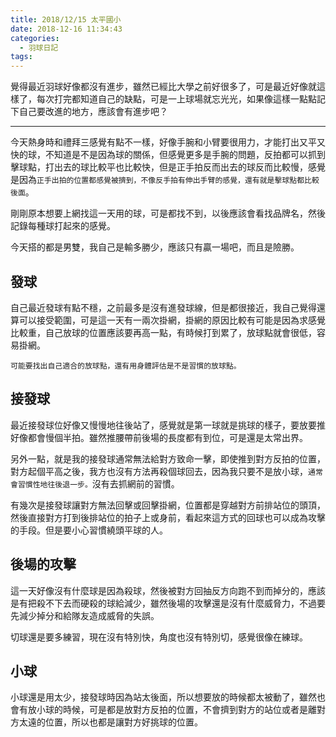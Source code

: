 ```yaml
---
title: 2018/12/15 太平國小
date: 2018-12-16 11:34:43
categories:
  - 羽球日記
tags:
---
```


覺得最近羽球好像都沒有進步，雖然已經比大學之前好很多了，可是最近好像就這樣了，每次打完都知道自己的缺點，可是一上球場就忘光光，如果像這樣一點點記下自己要改進的地方，應該會有進步吧？

<!--more-->

---

今天熱身時和禮拜三感覺有點不一樣，好像手腕和小臂要很用力，才能打出又平又快的球，不知道是不是因為球的關係，但感覺更多是手腕的問題，反拍都可以抓到擊球點，打出去的球比較平也比較快，但是正手拍反而出去的球反而比較慢，感覺是因為`正手出拍的位置都感覺被擠到，不像反手拍有伸出手臂的感覺，還有就是擊球點都比較後面`。

剛剛原本想要上網找這一天用的球，可是都找不到，以後應該會看找品牌名，然後記錄每種球打起來的感覺。

今天搭的都是男雙，我自己是輸多勝少，應該只有贏一場吧，而且是險勝。

## 發球

自己最近發球有點不穩，之前最多是沒有進發球線，但是都很接近，我自己覺得還算可以接受範圍，可是這一天有一兩次掛網，掛網的原因比較有可能是因為求感覺比較重，自己放球的位置應該要再高一點，有時候打到累了，放球點就會很低，容易掛網。

`可能要找出自己適合的放球點，還有用身體評估是不是習慣的放球點。`

## 接發球

最近接發球位好像又慢慢地往後站了，感覺就是第一球就是挑球的樣子，要放要推好像都會慢個半拍。雖然推腰帶前後場的長度都有到位，可是還是太常出界。

另外一點，就是我的接發球通常無法給對方致命一擊，即使推到對方反拍的位置，對方起個平高之後，我方也沒有方法再殺個球回去，因為我只要不是放小球，`通常會習慣性地往後退一步。`沒有去抓網前的習慣。

有幾次是接發球讓對方無法回擊或回擊掛網，位置都是穿越對方前排站位的頭頂，然後直接對方打到後排站位的拍子上或身前，看起來這方式的回球也可以成為攻擊的手段。但是要小心習慣繞頭平球的人。

## 後場的攻擊

這一天好像沒有什麼球是因為殺球，然後被對方回抽反方向跑不到而掉分的，應該是有把殺不下去而硬殺的球給減少，雖然後場的攻擊還是沒有什麼威脅力，不過要先減少掉分和給隊友造成威脅的失誤。

切球還是要多練習，現在沒有特別快，角度也沒有特別切，感覺很像在練球。

## 小球

小球還是用太少，接發球時因為站太後面，所以想要放的時候都太被動了，雖然也會有放小球的時候，可是都是放對方反拍的位置，不會擠到對方的站位或者是離對方太遠的位置，所以也都是讓對方好挑球的位置。